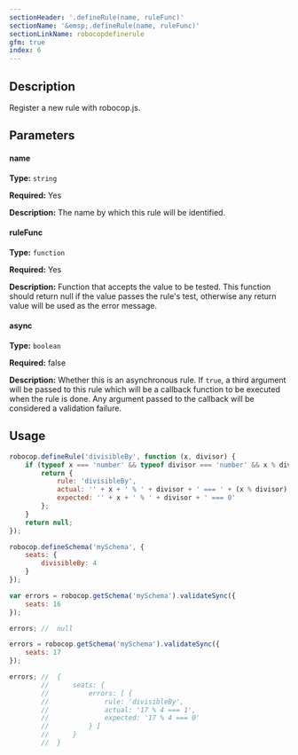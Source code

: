 ```yaml
---
sectionHeader: '.defineRule(name, ruleFunc)'
sectionName: '&emsp;.defineRule(name, ruleFunc)'
sectionLinkName: robocopdefinerule
gfm: true
index: 6
---
```

## Description
Register a new rule with robocop.js.

## Parameters

#### name
__Type:__ `string`

__Required:__ Yes

__Description:__ The name by which this rule will be identified.

#### ruleFunc
__Type:__ `function`

__Required:__ Yes

__Description:__ Function that accepts the value to be tested. This function should return null if the value passes the rule's test, otherwise any return value will be used as the error message.

#### async
__Type:__ `boolean`

__Required:__ false

__Description:__ Whether this is an asynchronous rule. If `true`, a third argument will be passed to this rule which will be a callback function to be executed when the rule is done. Any argument passed to the callback will be considered a validation failure.

## Usage

```javascript
robocop.defineRule('divisibleBy', function (x, divisor) {
	if (typeof x === 'number' && typeof divisor === 'number' && x % divisor !== 0) {
		return {
            rule: 'divisibleBy',
            actual: '' + x + ' % ' + divisor + ' === ' + (x % divisor),
            expected: '' + x + ' % ' + divisor + ' === 0'
        };
	}
	return null;
});

robocop.defineSchema('mySchema', {
	seats: {
		divisibleBy: 4
	}
});

var errors = robocop.getSchema('mySchema').validateSync({
	seats: 16
});

errors; //  null

errors = robocop.getSchema('mySchema').validateSync({
	seats: 17
});

errors; //  {
		//      seats: {
		//          errors: [ {
		//              rule: 'divisibleBy',
		//              actual: '17 % 4 === 1',
		//              expected: '17 % 4 === 0'
		//          } ]
		//      }
		//  }
```
